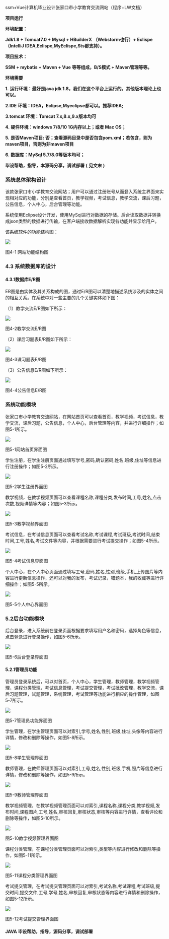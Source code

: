 ssm+Vue计算机毕业设计张家口市小学教育交流网站（程序+LW文档）

**项目运行**

**环境配置：**

**Jdk1.8 + Tomcat7.0 + Mysql + HBuilderX** **（Webstorm也行）+ Eclispe（IntelliJ
IDEA,Eclispe,MyEclispe,Sts都支持）。**

**项目技术：**

**SSM + mybatis + Maven + Vue** **等等组成，B/S模式 + Maven管理等等。**

**环境需要**

**1.** **运行环境：最好是java jdk 1.8，我们在这个平台上运行的。其他版本理论上也可以。**

**2.IDE** **环境：IDEA，Eclipse,Myeclipse都可以。推荐IDEA;**

**3.tomcat** **环境：Tomcat 7.x,8.x,9.x版本均可**

**4.** **硬件环境：windows 7/8/10 1G内存以上；或者 Mac OS；**

**5.** **是否Maven项目: 否；查看源码目录中是否包含pom.xml；若包含，则为maven项目，否则为非maven项目**

**6.** **数据库：MySql 5.7/8.0等版本均可；**

**毕设帮助，指导，本源码分享，调试部署** **(** **见文末** **)**

### 系统总体架构设计

该款张家口市小学教育交流网站；用户可以通过注册账号从而登入系统主界面来实现相对应的功能，分别是查看首页，教学视频，考试信息，教学交流，课后习题，公告信息，个人中心，后台管理等功能。

系统使用Eclipse设计开发，使用MySql进行对数据的存储。后台读取数据并转换成json类型的数据进行传输，在客户端接收数据解析实现各功能并显示给用户。

该系统软件的功能结构图：

![](./res/3fe3c2474742446f8e0039190fa4221e.png)

图4-1 网站功能结构图

### 4.3 系统数据库的设计

#### 4.3.1数据库E/R图

ER图是由实体及其关系构成的图，通过E/R图可以清楚地描述系统涉及的实体之间的相互关系。在系统中对一些主要的几个关键实体如下图：

（1）教学交流E/R图如下所示：

![](./res/7ca351631c7744aaa86a8a43d6b7c84d.png)

图4-2教学交流E/R图

（2）课后习题表E/R图如下所示：

![](./res/65f50cc563d34654a1b2c7206e3fd37e.png)

图4-3课习题表E/R图

（3）公告信息E/R图如下所示：

![](./res/9dd407100b34400ab670a4217c1a758a.png)

图4-4公告信息E/R图

### 系统功能模块

张家口市小学教育交流网站，在网站首页可以查看首页，教学视频，考试信息，教学交流，课后习题，公告信息，个人中心，后台管理等内容，并进行详细操作；如图5-1所示。

![](./res/80d831b04e204ce9b1c8b1e1a92cc93c.png)

图5-1网站首页界面图

学生注册，在学生注册页面通过填写学号,密码,确认密码,姓名,班级,住址等信息进行注册操作；如图5-2所示。

![](./res/8af6d67fff6d450e86778a13a52759a7.png)

图5-2学生注册界面图

教学视频，在教学视频页面可以查看课程名称,课程分类,发布时间,工号,姓名,点击次数,视频详情等内容；如图5-3所示。

![](./res/8dc37be5e39c44488de8e95a44d2ec92.png)

图5-3教学视频界面图

考试信息，在考试信息页面可以查看考试名称,考试课程,考试班级,考试时间,结束时间,工号,姓名,考试文件等内容，并根据需要进行考试提交操作；如图5-4所示。

![](./res/8f50ef6d203047f0b9ca45c233ebd726.png)

图5-4考试信息界面图

个人中心，在个人中心页面通过填写工号,密码,姓名,性别,班级,手机,上传图片等内容进行更新信息操作，还可以对我的发布，考试记录，错题本，我的收藏等进行详细操作；如图5-5所示。

![](./res/d8652e69cd1042e99c2a6c65bd6770c4.png)

图5-5个人中心界面图

### 5.2后台功能模块

后台登录，进入系统前在登录页面根据要求填写用户名和密码，选择角色等信息，点击登录进行登录操作，如图5-6所示。

![](./res/edbe2487696c430eaa1e7cf061c9a6fa.png)

图5-6后台登录界面图

#### 5.2.1管理员功能

管理员登录系统后，可以对首页，个人中心，学生管理，教师管理，教学视频管理，课程分类管理，考试信息管理，考试提交管理，考试批改管理，教学交流，课后习题管理，试题管理，系统管理，考试管理等功能进行相应的操作管理，如图5-7所示。

![](./res/db07865cb76143fd823f4b10ec39e869.png)

图5-7管理员功能界面图

学生管理，在学生管理页面可以对索引,学号,姓名,性别,班级,住址,头像等内容进行详情，修改和删除等操作，如图5-8所示。

![](./res/8ac31857f61b41bab185c84c92771c76.png)

图5-8学生管理界面图

教师管理，在教师管理页面可以对索引,工号,姓名,性别,班级,手机,照片等信息进行详情，修改和删除等操作，如图5-9所示。

![](./res/13846c27eac4413d892d1e15e104a5b8.png)

图5-9教师管理界面图

教学视频管理，在教学视频管理页面可以对索引,课程名称,课程分类,教学视频,发布时间,课程图片,工号,姓名,审核回复,审核状态,审核等内容进行详情，查看评论和删除等操作，如图5-10所示。

![](./res/07a80cad9d454c3a9f4d97e23e776c2f.png)

图5-10教学视频管理界面图

课程分类管理，在课程分类管理页面可以对索引,类型等内容进行修改和删除等操作，如图5-11所示。

![](./res/f0abaf4374cb44bf8f46f57a33382b13.png)

图5-11课程分类管理界面图

考试提交管理，在考试提交管理页面可以对索引,考试名称,考试课程,考试班级,提交时间,提交文件,工号,学号,姓名,审核回复,审核状态等内容进行详情和删除操作，如图5-12所示。

![](./res/47e177aba6514db19fb5f5fca8e7c350.png)

图5-12考试提交管理界面图

#### **JAVA** **毕设帮助，指导，源码分享，调试部署**

